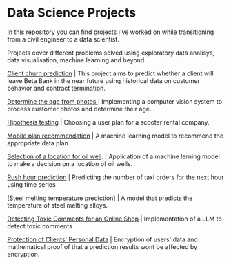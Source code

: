 # Data Science Projects


In this repository you can find projects I've worked on while transitioning from a civil engineer to a data scientist.

Projects cover different problems solved using exploratory data analisys, data visualisation, machine learning and beyond.

[Client churn prediction](https://github.com/gulshart/DS-Projects/tree/main/Bank%20client's%20churn%20) | This project aims to predict whether a client will leave Beta Bank in the near future using historical data on customer behavior and contract termination.    

[Determine the age from photos ](https://github.com/gulshart/DS-Projects/tree/main/Determine%20the%20customers's%20age) | Implementing a computer vision system to process customer photos and determine their age.   

[Hipothesis testing](https://github.com/gulshart/DS-Projects/tree/main/Hypothesis%20testing%20) | Choosing a user plan for a scooter rental company.  

[Mobile plan recommendation](https://github.com/gulshart/DS-Projects/tree/main/Mobile%20plan%20choice) | A machine learning model to recommend the appropriate data plan.  
  
[Selection of a location for oil well](https://github.com/gulshart/DS-Projects/tree/main/Oil%20well%20lication%20selection). |  Application of a machine lerning model to make a decision on a location of oil wells.  

[Rush hour prediction](https://github.com/gulshart/DS-Projects/tree/main/Rush%20hour%20prediction)   | Predicting the number of taxi orders for the next hour using time series  

[Steel melting temperature prediction][](https://github.com/gulshart/DS-Projects/tree/main/Steel%20melting%20temperature%20prediction) | A model that predicts the temperature of steel melting alloys.

[Detecting Toxic Comments for an Online Shop](https://github.com/gulshart/DS-Projects/tree/main/Toxic%20comments%20detection)  | Implementation of a LLM to detect toxic comments

[Protection of Clients' Personal Data](https://github.com/gulshart/DS-Projects/tree/main/User%20data%20encryption)  | Encryption of users' data and mathematical proof of that a prediction results wont be affected by encryption. 










